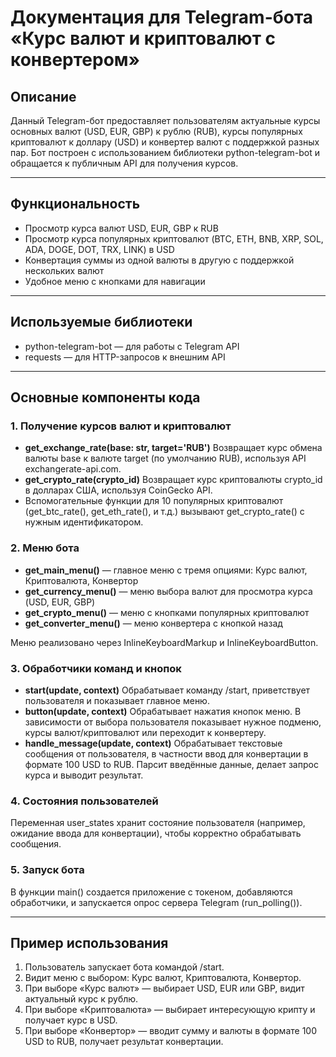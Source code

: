 # Документация для Telegram-бота «Курс валют и криптовалют с конвертером»

  

## Описание

 

Данный Telegram-бот предоставляет пользователям актуальные курсы основных валют (USD, EUR, GBP) к рублю (RUB), курсы популярных криптовалют к доллару (USD) и конвертер валют с поддержкой разных пар. Бот построен с использованием библиотеки python-telegram-bot и обращается к публичным API для получения курсов.

 

---

 

## Функциональность

 

- Просмотр курса валют USD, EUR, GBP к RUB
- Просмотр курса популярных криптовалют (BTC, ETH, BNB, XRP, SOL, ADA, DOGE, DOT, TRX, LINK) в USD
- Конвертация суммы из одной валюты в другую с поддержкой нескольких валют
- Удобное меню с кнопками для навигации

 

---

 

## Используемые библиотеки

 

- python-telegram-bot — для работы с Telegram API
- requests — для HTTP-запросов к внешним API

 

---

 

## Основные компоненты кода

 

### 1. Получение курсов валют и криптовалют

 

- **get_exchange_rate(base: str, target='RUB')**
   Возвращает курс обмена валюты base к валюте target (по умолчанию RUB), используя API exchangerate-api.com.
- **get_crypto_rate(crypto_id)**
   Возвращает курс криптовалюты crypto_id в долларах США, используя CoinGecko API.
- Вспомогательные функции для 10 популярных криптовалют (get_btc_rate(), get_eth_rate(), и т.д.) вызывают get_crypto_rate() с нужным идентификатором.

 

### 2. Меню бота

 

- **get_main_menu()** — главное меню с тремя опциями: Курс валют, Криптовалюта, Конвертор
- **get_currency_menu()** — меню выбора валют для просмотра курса (USD, EUR, GBP)
- **get_crypto_menu()** — меню с кнопками популярных криптовалют
- **get_converter_menu()** — меню конвертера с кнопкой назад

 

Меню реализовано через InlineKeyboardMarkup и InlineKeyboardButton.

 

### 3. Обработчики команд и кнопок

 

- **start(update, context)**
   Обрабатывает команду /start, приветствует пользователя и показывает главное меню.
- **button(update, context)**
   Обрабатывает нажатия кнопок меню. В зависимости от выбора пользователя показывает нужное подменю, курсы валют/криптовалют или переходит к конвертеру.
- **handle_message(update, context)**
   Обрабатывает текстовые сообщения от пользователя, в частности ввод для конвертации в формате 100 USD to RUB. Парсит введённые данные, делает запрос курса и выводит результат.

 

### 4. Состояния пользователей

 

Переменная user_states хранит состояние пользователя (например, ожидание ввода для конвертации), чтобы корректно обрабатывать сообщения.

 

### 5. Запуск бота

 

В функции main() создается приложение с токеном, добавляются обработчики, и запускается опрос сервера Telegram (run_polling()).

 

---

 

## Пример использования

 

1. Пользователь запускает бота командой /start.
2. Видит меню с выбором: Курс валют, Криптовалюта, Конвертор.
3. При выборе «Курс валют» — выбирает USD, EUR или GBP, видит актуальный курс к рублю.
4. При выборе «Криптовалюта» — выбирает интересующую крипту и получает курс в USD.
5. При выборе «Конвертор» — вводит сумму и валюты в формате 100 USD to RUB, получает результат конвертации.

   